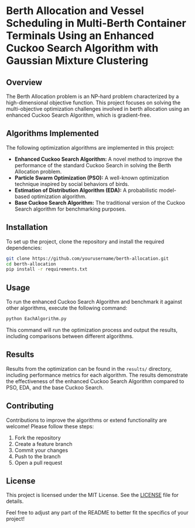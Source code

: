 # Berth Allocation and Vessel Scheduling in Multi-Berth Container Terminals Using an Enhanced Cuckoo Search Algorithm with Gaussian Mixture Clustering

## Overview

The Berth Allocation problem is an NP-hard problem characterized by a high-dimensional objective function. This project focuses on solving the multi-objective optimization challenges involved in berth allocation using an enhanced Cuckoo Search Algorithm, which is gradient-free.

## Algorithms Implemented

The following optimization algorithms are implemented in this project:

- **Enhanced Cuckoo Search Algorithm:** A novel method to improve the performance of the standard Cuckoo Search in solving the Berth Allocation problem.
- **Particle Swarm Optimization (PSO):** A well-known optimization technique inspired by social behaviors of birds.
- **Estimation of Distribution Algorithm (EDA):** A probabilistic model-based optimization algorithm.
- **Base Cuckoo Search Algorithm:** The traditional version of the Cuckoo Search algorithm for benchmarking purposes.

## Installation

To set up the project, clone the repository and install the required dependencies:

```bash
git clone https://github.com/yourusername/berth-allocation.git
cd berth-allocation
pip install -r requirements.txt
```

## Usage

To run the enhanced Cuckoo Search Algorithm and benchmark it against other algorithms, execute the following command:

```bash
python EachAlgorithm.py
```

This command will run the optimization process and output the results, including comparisons between different algorithms.

## Results

Results from the optimization can be found in the `results/` directory, including performance metrics for each algorithm. The results demonstrate the effectiveness of the enhanced Cuckoo Search Algorithm compared to PSO, EDA, and the base Cuckoo Search.

## Contributing

Contributions to improve the algorithms or extend functionality are welcome! Please follow these steps:

1. Fork the repository
2. Create a feature branch
3. Commit your changes
4. Push to the branch
5. Open a pull request

## License

This project is licensed under the MIT License. See the [LICENSE](LICENSE) file for details.


Feel free to adjust any part of the README to better fit the specifics of your project!
